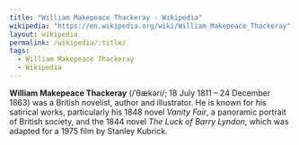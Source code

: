 ```yaml
---
title: "William Makepeace Thackeray - Wikipedia"
wikipedia: "https://en.wikipedia.org/wiki/William_Makepeace_Thackeray"
layout: wikipedia
permalink: /wikipedia/:title/
tags:
  - William Makepeace Thackeray
  - Wikipedia
---
```

**William Makepeace Thackeray** (/ˈθækəri/; 18 July 1811 – 24 December 1863) was a British novelist, author and illustrator. He is known for his satirical works, particularly his 1848 novel *Vanity Fair*, a panoramic portrait of British society, and the 1844 novel *The Luck of Barry Lyndon*, which was adapted for a 1975 film by Stanley Kubrick.